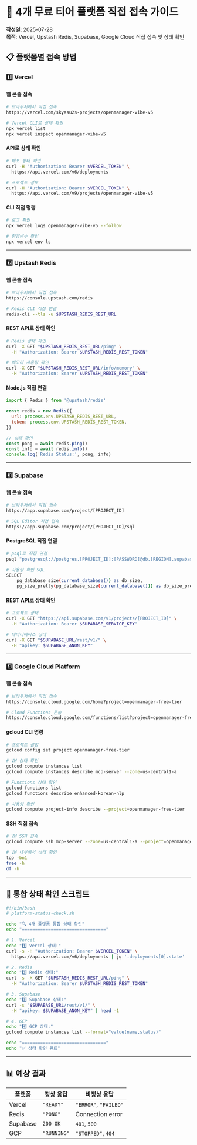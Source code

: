 # 🔌 4개 무료 티어 플랫폼 직접 접속 가이드

**작성일**: 2025-07-28  
**목적**: Vercel, Upstash Redis, Supabase, Google Cloud 직접 접속 및 상태 확인

## 📋 플랫폼별 접속 방법

### 1️⃣ **Vercel** 

#### 웹 콘솔 접속
```bash
# 브라우저에서 직접 접속
https://vercel.com/skyasu2s-projects/openmanager-vibe-v5

# Vercel CLI로 상태 확인
npx vercel list
npx vercel inspect openmanager-vibe-v5
```

#### API로 상태 확인
```bash
# 배포 상태 확인
curl -H "Authorization: Bearer $VERCEL_TOKEN" \
  https://api.vercel.com/v6/deployments

# 프로젝트 정보
curl -H "Authorization: Bearer $VERCEL_TOKEN" \
  https://api.vercel.com/v9/projects/openmanager-vibe-v5
```

#### CLI 직접 명령
```bash
# 로그 확인
npx vercel logs openmanager-vibe-v5 --follow

# 환경변수 확인
npx vercel env ls
```

---

### 2️⃣ **Upstash Redis**

#### 웹 콘솔 접속
```bash
# 브라우저에서 직접 접속
https://console.upstash.com/redis

# Redis CLI 직접 연결
redis-cli --tls -u $UPSTASH_REDIS_REST_URL
```

#### REST API로 상태 확인
```bash
# Redis 상태 확인
curl -X GET "$UPSTASH_REDIS_REST_URL/ping" \
  -H "Authorization: Bearer $UPSTASH_REDIS_REST_TOKEN"

# 메모리 사용량 확인
curl -X GET "$UPSTASH_REDIS_REST_URL/info/memory" \
  -H "Authorization: Bearer $UPSTASH_REDIS_REST_TOKEN"
```

#### Node.js 직접 연결
```javascript
import { Redis } from '@upstash/redis'

const redis = new Redis({
  url: process.env.UPSTASH_REDIS_REST_URL,
  token: process.env.UPSTASH_REDIS_REST_TOKEN,
})

// 상태 확인
const pong = await redis.ping()
const info = await redis.info()
console.log('Redis Status:', pong, info)
```

---

### 3️⃣ **Supabase**

#### 웹 콘솔 접속
```bash
# 브라우저에서 직접 접속
https://app.supabase.com/project/[PROJECT_ID]

# SQL Editor 직접 접속
https://app.supabase.com/project/[PROJECT_ID]/sql
```

#### PostgreSQL 직접 연결
```bash
# psql로 직접 연결
psql "postgresql://postgres.[PROJECT_ID]:[PASSWORD]@db.[REGION].supabase.co:5432/postgres"

# 사용량 확인 SQL
SELECT 
    pg_database_size(current_database()) as db_size,
    pg_size_pretty(pg_database_size(current_database())) as db_size_pretty;
```

#### REST API로 상태 확인
```bash
# 프로젝트 상태
curl -X GET "https://api.supabase.com/v1/projects/[PROJECT_ID]" \
  -H "Authorization: Bearer $SUPABASE_SERVICE_KEY"

# 데이터베이스 상태
curl -X GET "$SUPABASE_URL/rest/v1/" \
  -H "apikey: $SUPABASE_ANON_KEY"
```

---

### 4️⃣ **Google Cloud Platform**

#### 웹 콘솔 접속
```bash
# 브라우저에서 직접 접속
https://console.cloud.google.com/home?project=openmanager-free-tier

# Cloud Functions 콘솔
https://console.cloud.google.com/functions/list?project=openmanager-free-tier
```

#### gcloud CLI 명령
```bash
# 프로젝트 설정
gcloud config set project openmanager-free-tier

# VM 상태 확인
gcloud compute instances list
gcloud compute instances describe mcp-server --zone=us-central1-a

# Functions 상태 확인
gcloud functions list
gcloud functions describe enhanced-korean-nlp

# 사용량 확인
gcloud compute project-info describe --project=openmanager-free-tier
```

#### SSH 직접 접속
```bash
# VM SSH 접속
gcloud compute ssh mcp-server --zone=us-central1-a --project=openmanager-free-tier

# VM 내부에서 상태 확인
top -bn1
free -h
df -h
```

---

## 🔧 통합 상태 확인 스크립트

```bash
#!/bin/bash
# platform-status-check.sh

echo "🔍 4개 플랫폼 통합 상태 확인"
echo "================================"

# 1. Vercel
echo "1️⃣ Vercel 상태:"
curl -s -H "Authorization: Bearer $VERCEL_TOKEN" \
  https://api.vercel.com/v6/deployments | jq '.deployments[0].state'

# 2. Redis
echo "2️⃣ Redis 상태:"
curl -s -X GET "$UPSTASH_REDIS_REST_URL/ping" \
  -H "Authorization: Bearer $UPSTASH_REDIS_REST_TOKEN"

# 3. Supabase
echo "3️⃣ Supabase 상태:"
curl -s "$SUPABASE_URL/rest/v1/" \
  -H "apikey: $SUPABASE_ANON_KEY" | head -1

# 4. GCP
echo "4️⃣ GCP 상태:"
gcloud compute instances list --format="value(name,status)"

echo "================================"
echo "✅ 상태 확인 완료"
```

---

## 📊 예상 결과

| 플랫폼 | 정상 응답 | 비정상 응답 |
|--------|----------|-------------|
| Vercel | `"READY"` | `"ERROR"`, `"FAILED"` |
| Redis | `"PONG"` | Connection error |
| Supabase | `200 OK` | `401`, `500` |
| GCP | `"RUNNING"` | `"STOPPED"`, `404` |